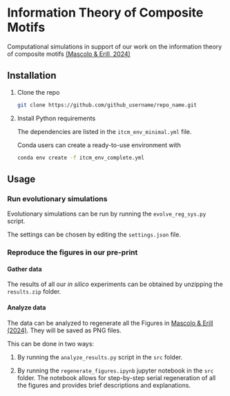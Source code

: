 # Information Theory of Composite Motifs

Computational simulations in support of our work on the information theory of composite motifs [(Mascolo & Erill, 2024)](https://doi.org/10.1101/2024.11.11.623117)

## Installation

1. Clone the repo
   ```sh
   git clone https://github.com/github_username/repo_name.git
   ```

2. Install Python requirements
   
   The dependencies are listed in the `itcm_env_minimal.yml` file.

   Conda users can create a ready-to-use environment with
   ```sh
   conda env create -f itcm_env_complete.yml
   ```

## Usage

### Run evolutionary simulations

Evolutionary simulations can be run by running the `evolve_reg_sys.py` script.

The settings can be chosen by editing the `settings.json` file.

### Reproduce the figures in our pre-print

#### Gather data

The results of all our *in silico* experiments can be obtained by unzipping the `results.zip` folder.

#### Analyze data

The data can be analyzed to regenerate all the Figures in [Mascolo & Erill (2024)](https://doi.org/10.1101/2024.11.11.623117). They will be saved as PNG files.

This can be done in two ways:

1. By running the `analyze_results.py` script in the `src` folder.

2. By running the `regenerate_figures.ipynb` jupyter notebook in the `src` folder. The notebook allows for step-by-step serial regeneration of all the figures and provides brief descriptions and explanations.



